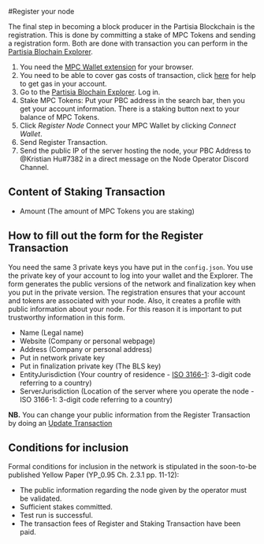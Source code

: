 #Register your node

The final step in becoming a block producer in the Partisia Blockchain is the registration. This is done by committing a stake of MPC Tokens and sending a registration form. Both are done with transaction you can perform in the [Partisia Blochain Explorer](https://mpcexplorer.com/node-register).

1) You need the [MPC Wallet extension](https://chrome.google.com/webstore/detail/partisia-wallet/gjkdbeaiifkpoencioahhcilildpjhgh) for your browser.
2) You need to be able to cover gas costs of transaction, click [here](byoc.md) for help to get gas in your account.
3) Go to the [Partisia Blochain Explorer](https://mpcexplorer.com/node-register). Log in.   
4) Stake MPC Tokens: Put your PBC address in the search bar, then you get your account information. There is a staking button next to your balance of MPC Tokens.
5) Click *Register Node* Connect your MPC Wallet by clicking *Connect Wallet*.    
6) Send Register Transaction.   
7) Send the public IP of the server hosting the node, your PBC Address to @Kristian Hu#7382 in a direct message on the Node Operator Discord Channel.   

## Content of Staking Transaction

- Amount (The amount of MPC Tokens you are staking)

## How to fill out the form for the Register Transaction

You need the same 3 private keys you have put in the `config.json`. You use the private key of your account to log into your wallet and the Explorer. The form generates the public versions of the network and finalization key when you put in the private version. The registration ensures that your account and tokens are associated with your node. Also, it creates a profile with public information about your node. For this reason it is important to put trustworthy information in this form.


- Name (Legal name)
- Website (Company or personal webpage)
- Address (Company or personal address)
- Put in network private key
- Put in finalization private key (The BLS key)
- EntityJurisdiction (Your country of residence - [ISO 3166-1](https://en.wikipedia.org/wiki/ISO_3166-1): 3-digit code referring to a country)
- ServerJurisdiction (Location of the server where you operate the node - ISO 3166-1: 3-digit code referring to a country)

**NB.** You can change your public information from the Register Transaction by doing an [Update Transaction](update-transaction.md)


## Conditions for inclusion

Formal conditions for inclusion in the network is stipulated in the soon-to-be published Yellow Paper (YP_0.95 Ch. 2.3.1 pp. 11-12):

- The public information regarding the node given by the operator must be validated.
- Sufficient stakes committed.
- Test run is successful.
- The transaction fees of Register and Staking Transaction have been paid.